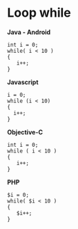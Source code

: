 # Loop while

**Java - Android**
```
int i = 0;
while( i < 10 )
{
   i++;
}
```

**Javascript**
```
i = 0;
while (i < 10)
{
  i++;
}
```

**Objective-C**
```
int i = 0;
while ( i < 10 )
{
   i++;
}
```

**PHP**
```
$i = 0;
while( $i < 10 )
{
   $i++;
}
```

